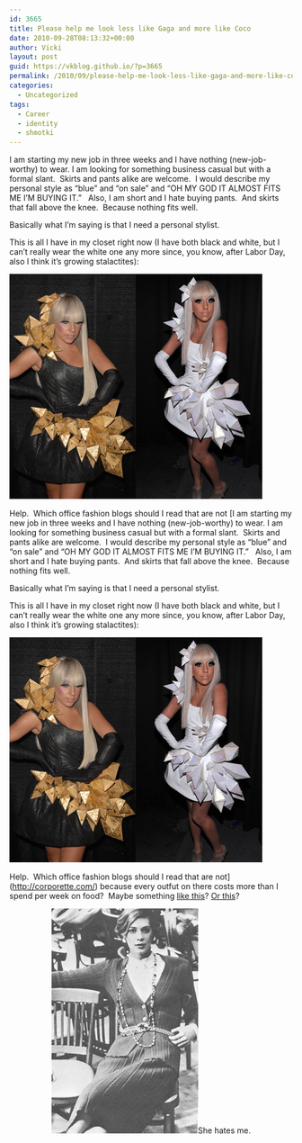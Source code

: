 ```yaml
---
id: 3665
title: Please help me look less like Gaga and more like Coco
date: 2010-09-28T08:13:32+00:00
author: Vicki
layout: post
guid: https://vkblog.github.io/?p=3665
permalink: /2010/09/please-help-me-look-less-like-gaga-and-more-like-coco/
categories:
  - Uncategorized
tags:
  - Career
  - identity
  - shmotki
---
```

I am starting my new job in three weeks and I have nothing (new-job-worthy) to wear. I am looking for something business casual but with a formal slant.  Skirts and pants alike are welcome.  I would describe my personal style as &#8220;blue&#8221; and &#8220;on sale&#8221; and &#8220;OH MY GOD IT ALMOST FITS ME I&#8217;M BUYING IT.&#8221;   Also, I am short and I hate buying pants.  And skirts that fall above the knee.  Because nothing fits well.

Basically what I&#8217;m saying is that I need a personal stylist.

This is all I have in my closet right now (I have both black and white, but I can&#8217;t really wear the white one any more since, you know, after Labor Day, also I think it&#8217;s growing stalactites):

[<img class="aligncenter size-full wp-image-3666" title="gaga2" src="https://raw.githubusercontent.com/vkblog/vkblog.github.io/master/public/img/2010/09/gaga2.jpg" alt="" width="450" height="400" />](https://raw.githubusercontent.com/vkblog/vkblog.github.io/master/public/img/2010/09/gaga2.jpg)

Help.  Which office fashion blogs should I read that are not [I am starting my new job in three weeks and I have nothing (new-job-worthy) to wear. I am looking for something business casual but with a formal slant.  Skirts and pants alike are welcome.  I would describe my personal style as &#8220;blue&#8221; and &#8220;on sale&#8221; and &#8220;OH MY GOD IT ALMOST FITS ME I&#8217;M BUYING IT.&#8221;   Also, I am short and I hate buying pants.  And skirts that fall above the knee.  Because nothing fits well.

Basically what I&#8217;m saying is that I need a personal stylist.

This is all I have in my closet right now (I have both black and white, but I can&#8217;t really wear the white one any more since, you know, after Labor Day, also I think it&#8217;s growing stalactites):

[<img class="aligncenter size-full wp-image-3666" title="gaga2" src="https://raw.githubusercontent.com/vkblog/vkblog.github.io/master/public/img/2010/09/gaga2.jpg" alt="" width="450" height="400" />](https://raw.githubusercontent.com/vkblog/vkblog.github.io/master/public/img/2010/09/gaga2.jpg)

Help.  Which office fashion blogs should I read that are not](http://corporette.com/) because every outfut on there costs more than I spend per week on food?  Maybe something [like this](http://www.academichic.com/2010/09/27/27-september-2010-black-and-white-week-day-1/)? [Or this](http://cubiclechicblog.com/2010/09/23/whats-your-cubicle-chic/)?

<p style="text-align: center;">
  <a href="https://raw.githubusercontent.com/vkblog/vkblog.github.io/master/public/img/2010/09/coco-chanel.gif"><img class="aligncenter size-full wp-image-3667" title="coco-chanel" src="https://raw.githubusercontent.com/vkblog/vkblog.github.io/master/public/img/2010/09/coco-chanel.gif" alt="" width="261" height="400" /></a>She hates me.
</p>